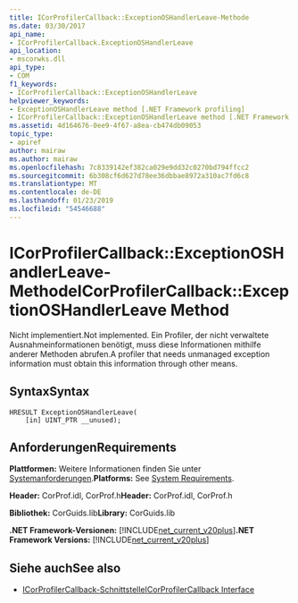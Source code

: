 ```yaml
---
title: ICorProfilerCallback::ExceptionOSHandlerLeave-Methode
ms.date: 03/30/2017
api_name:
- ICorProfilerCallback.ExceptionOSHandlerLeave
api_location:
- mscorwks.dll
api_type:
- COM
f1_keywords:
- ICorProfilerCallback::ExceptionOSHandlerLeave
helpviewer_keywords:
- ExceptionOSHandlerLeave method [.NET Framework profiling]
- ICorProfilerCallback::ExceptionOSHandlerLeave method [.NET Framework profiling]
ms.assetid: 4d164676-0ee9-4f67-a8ea-cb474db09053
topic_type:
- apiref
author: mairaw
ms.author: mairaw
ms.openlocfilehash: 7c8339142ef382ca029e9dd32c0270bd794ffcc2
ms.sourcegitcommit: 6b308cf6d627d78ee36dbbae8972a310ac7fd6c8
ms.translationtype: MT
ms.contentlocale: de-DE
ms.lasthandoff: 01/23/2019
ms.locfileid: "54546688"
---
```

# <a name="icorprofilercallbackexceptionoshandlerleave-method"></a><span data-ttu-id="42efb-102">ICorProfilerCallback::ExceptionOSHandlerLeave-Methode</span><span class="sxs-lookup"><span data-stu-id="42efb-102">ICorProfilerCallback::ExceptionOSHandlerLeave Method</span></span>
<span data-ttu-id="42efb-103">Nicht implementiert.</span><span class="sxs-lookup"><span data-stu-id="42efb-103">Not implemented.</span></span> <span data-ttu-id="42efb-104">Ein Profiler, der nicht verwaltete Ausnahmeinformationen benötigt, muss diese Informationen mithilfe anderer Methoden abrufen.</span><span class="sxs-lookup"><span data-stu-id="42efb-104">A profiler that needs unmanaged exception information must obtain this information through other means.</span></span>  
  
## <a name="syntax"></a><span data-ttu-id="42efb-105">Syntax</span><span class="sxs-lookup"><span data-stu-id="42efb-105">Syntax</span></span>  
  
```  
HRESULT ExceptionOSHandlerLeave(  
    [in] UINT_PTR __unused);  
```  
  
## <a name="requirements"></a><span data-ttu-id="42efb-106">Anforderungen</span><span class="sxs-lookup"><span data-stu-id="42efb-106">Requirements</span></span>  
 <span data-ttu-id="42efb-107">**Plattformen:** Weitere Informationen finden Sie unter [Systemanforderungen](../../../../docs/framework/get-started/system-requirements.md).</span><span class="sxs-lookup"><span data-stu-id="42efb-107">**Platforms:** See [System Requirements](../../../../docs/framework/get-started/system-requirements.md).</span></span>  
  
 <span data-ttu-id="42efb-108">**Header:** CorProf.idl, CorProf.h</span><span class="sxs-lookup"><span data-stu-id="42efb-108">**Header:** CorProf.idl, CorProf.h</span></span>  
  
 <span data-ttu-id="42efb-109">**Bibliothek:** CorGuids.lib</span><span class="sxs-lookup"><span data-stu-id="42efb-109">**Library:** CorGuids.lib</span></span>  
  
 <span data-ttu-id="42efb-110">**.NET Framework-Versionen:** [!INCLUDE[net_current_v20plus](../../../../includes/net-current-v20plus-md.md)]</span><span class="sxs-lookup"><span data-stu-id="42efb-110">**.NET Framework Versions:** [!INCLUDE[net_current_v20plus](../../../../includes/net-current-v20plus-md.md)]</span></span>  
  
## <a name="see-also"></a><span data-ttu-id="42efb-111">Siehe auch</span><span class="sxs-lookup"><span data-stu-id="42efb-111">See also</span></span>
- [<span data-ttu-id="42efb-112">ICorProfilerCallback-Schnittstelle</span><span class="sxs-lookup"><span data-stu-id="42efb-112">ICorProfilerCallback Interface</span></span>](../../../../docs/framework/unmanaged-api/profiling/icorprofilercallback-interface.md)
